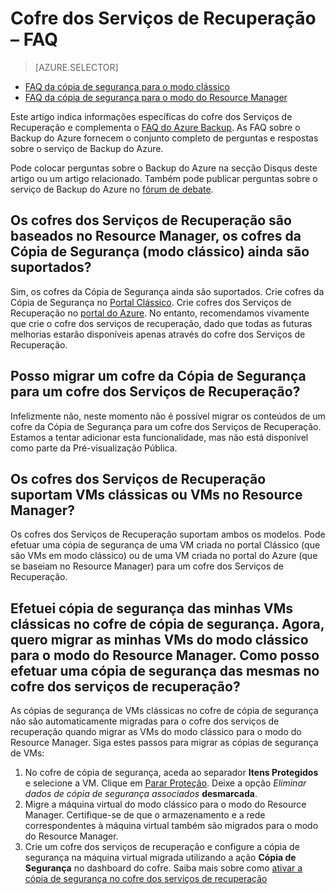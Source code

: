 <properties
   pageTitle="FAQ do cofre dos Serviços de Recuperação | Microsoft Azure"
   description="Esta versão de FAQ suporta o lançamento da Pré-visualização Pública do serviço do Backup do Azure. Respostas a perguntas mais frequentes sobre o agente da cópia de segurança, a cópia de segurança e a retenção, recuperação, segurança e outras perguntas comuns sobre a solução do Backup do Azure."
   services="backup"
   documentationCenter=""
   authors="markgalioto"
   manager="jwhit"
   editor=""
   keywords="solução de cópia de segurança; serviço de cópia de segurança"/>

<tags
   ms.service="backup"
   ms.workload="storage-backup-recovery"
     ms.tgt_pltfrm="na"
     ms.devlang="na"
     ms.topic="get-started-article"
     ms.date="08/21/2016"
     ms.author="trinadhk; markgal; jimpark;"/>


# Cofre dos Serviços de Recuperação – FAQ

> [AZURE.SELECTOR]
- [FAQ da cópia de segurança para o modo clássico](backup-azure-backup-faq.md)
- [FAQ da cópia de segurança para o modo do Resource Manager](backup-azure-backup-ibiza-faq.md)

Este artigo indica informações específicas do cofre dos Serviços de Recuperação e complementa o [FAQ do Azure Backup](backup-azure-backup-faq). As FAQ sobre o Backup do Azure fornecem o conjunto completo de perguntas e respostas sobre o serviço de Backup do Azure.  

Pode colocar perguntas sobre o Backup do Azure na secção Disqus deste artigo ou um artigo relacionado. Também pode publicar perguntas sobre o serviço de Backup do Azure no [fórum de debate](https://social.msdn.microsoft.com/forums/azure/home?forum=windowsazureonlinebackup).

## Os cofres dos Serviços de Recuperação são baseados no Resource Manager, os cofres da Cópia de Segurança (modo clássico) ainda são suportados? <br/>
Sim, os cofres da Cópia de Segurança ainda são suportados. Crie cofres da Cópia de Segurança no [Portal Clássico](https://manage.windowsazure.com). Crie cofres dos Serviços de Recuperação no [portal do Azure](https://portal.azure.com). No entanto, recomendamos vivamente que crie o cofre dos serviços de recuperação, dado que todas as futuras melhorias estarão disponíveis apenas através do cofre dos Serviços de Recuperação. 

## Posso migrar um cofre da Cópia de Segurança para um cofre dos Serviços de Recuperação? <br/>
Infelizmente não, neste momento não é possível migrar os conteúdos de um cofre da Cópia de Segurança para um cofre dos Serviços de Recuperação. Estamos a tentar adicionar esta funcionalidade, mas não está disponível como parte da Pré-visualização Pública.

## Os cofres dos Serviços de Recuperação suportam VMs clássicas ou VMs no Resource Manager? <br/>
Os cofres dos Serviços de Recuperação suportam ambos os modelos.  Pode efetuar uma cópia de segurança de uma VM criada no portal Clássico (que são VMs em modo clássico) ou de uma VM criada no portal do Azure (que se baseiam no Resource Manager) para um cofre dos Serviços de Recuperação.

## Efetuei cópia de segurança das minhas VMs clássicas no cofre de cópia de segurança. Agora, quero migrar as minhas VMs do modo clássico para o modo do Resource Manager.  Como posso efetuar uma cópia de segurança das mesmas no cofre dos serviços de recuperação?
As cópias de segurança de VMs clássicas no cofre de cópia de segurança não são automaticamente migradas para o cofre dos serviços de recuperação quando migrar as VMs do modo clássico para o modo do Resource Manager. Siga estes passos para migrar as cópias de segurança de VMs:

1. No cofre de cópia de segurança, aceda ao separador **Itens Protegidos** e selecione a VM. Clique em [Parar Proteção](backup-azure-manage-vms-classic.md#stop-protecting-virtual-machines). Deixe a opção *Eliminar dados de cópia de segurança associados* **desmarcada**. 
2. Migre a máquina virtual do modo clássico para o modo do Resource Manager. Certifique-se de que o armazenamento e a rede correspondentes à máquina virtual também são migrados para o modo do Resource Manager. 
3. Crie um cofre dos serviços de recuperação e configure a cópia de segurança na máquina virtual migrada utilizando a ação **Cópia de Segurança** no dashboard do cofre. Saiba mais sobre como [ativar a cópia de segurança no cofre dos serviços de recuperação](backup-azure-vms-first-look-arm.md)



<!--HONumber=Sep16_HO3-->


